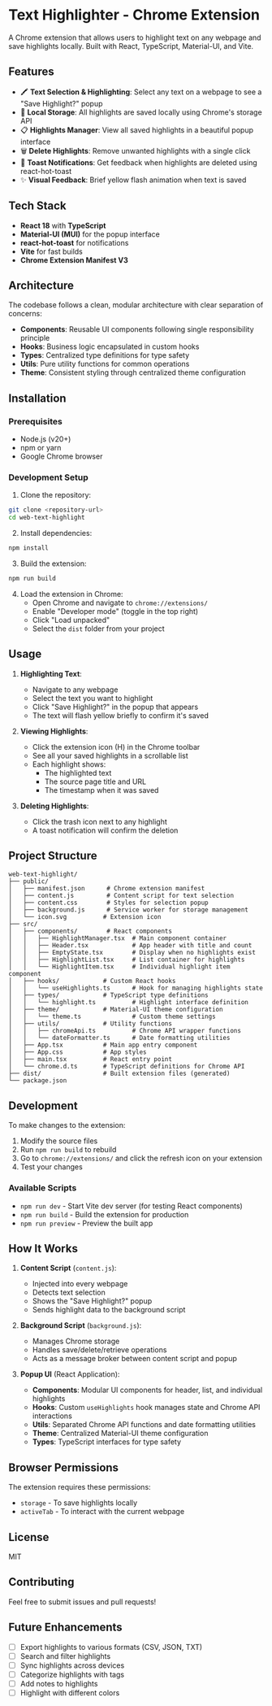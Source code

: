 # Text Highlighter - Chrome Extension

A Chrome extension that allows users to highlight text on any webpage and save highlights locally. Built with React, TypeScript, Material-UI, and Vite.

## Features

- 🖍️ **Text Selection & Highlighting**: Select any text on a webpage to see a "Save Highlight?" popup
- 💾 **Local Storage**: All highlights are saved locally using Chrome's storage API
- 📋 **Highlights Manager**: View all saved highlights in a beautiful popup interface
- 🗑️ **Delete Highlights**: Remove unwanted highlights with a single click
- 🔔 **Toast Notifications**: Get feedback when highlights are deleted using react-hot-toast
- ✨ **Visual Feedback**: Brief yellow flash animation when text is saved

## Tech Stack

- **React 18** with **TypeScript**
- **Material-UI (MUI)** for the popup interface
- **react-hot-toast** for notifications
- **Vite** for fast builds
- **Chrome Extension Manifest V3**

## Architecture

The codebase follows a clean, modular architecture with clear separation of concerns:

- **Components**: Reusable UI components following single responsibility principle
- **Hooks**: Business logic encapsulated in custom hooks
- **Types**: Centralized type definitions for type safety
- **Utils**: Pure utility functions for common operations
- **Theme**: Consistent styling through centralized theme configuration

## Installation

### Prerequisites
- Node.js (v20+)
- npm or yarn
- Google Chrome browser

### Development Setup

1. Clone the repository:
```bash
git clone <repository-url>
cd web-text-highlight
```

2. Install dependencies:
```bash
npm install
```

3. Build the extension:
```bash
npm run build
```

4. Load the extension in Chrome:
   - Open Chrome and navigate to `chrome://extensions/`
   - Enable "Developer mode" (toggle in the top right)
   - Click "Load unpacked"
   - Select the `dist` folder from your project

## Usage

1. **Highlighting Text**:
   - Navigate to any webpage
   - Select the text you want to highlight
   - Click "Save Highlight?" in the popup that appears
   - The text will flash yellow briefly to confirm it's saved

2. **Viewing Highlights**:
   - Click the extension icon (H) in the Chrome toolbar
   - See all your saved highlights in a scrollable list
   - Each highlight shows:
     - The highlighted text
     - The source page title and URL
     - The timestamp when it was saved

3. **Deleting Highlights**:
   - Click the trash icon next to any highlight
   - A toast notification will confirm the deletion

## Project Structure

```
web-text-highlight/
├── public/
│   ├── manifest.json      # Chrome extension manifest
│   ├── content.js         # Content script for text selection
│   ├── content.css        # Styles for selection popup
│   ├── background.js      # Service worker for storage management
│   └── icon.svg          # Extension icon
├── src/
│   ├── components/        # React components
│   │   ├── HighlightManager.tsx  # Main component container
│   │   ├── Header.tsx            # App header with title and count
│   │   ├── EmptyState.tsx        # Display when no highlights exist
│   │   ├── HighlightList.tsx     # List container for highlights
│   │   └── HighlightItem.tsx     # Individual highlight item component
│   ├── hooks/            # Custom React hooks
│   │   └── useHighlights.ts      # Hook for managing highlights state
│   ├── types/            # TypeScript type definitions
│   │   └── highlight.ts          # Highlight interface definition
│   ├── theme/            # Material-UI theme configuration
│   │   └── theme.ts              # Custom theme settings
│   ├── utils/            # Utility functions
│   │   ├── chromeApi.ts          # Chrome API wrapper functions
│   │   └── dateFormatter.ts      # Date formatting utilities
│   ├── App.tsx           # Main app entry component
│   ├── App.css           # App styles
│   ├── main.tsx          # React entry point
│   └── chrome.d.ts       # TypeScript definitions for Chrome API
├── dist/                 # Built extension files (generated)
└── package.json
```

## Development

To make changes to the extension:

1. Modify the source files
2. Run `npm run build` to rebuild
3. Go to `chrome://extensions/` and click the refresh icon on your extension
4. Test your changes

### Available Scripts

- `npm run dev` - Start Vite dev server (for testing React components)
- `npm run build` - Build the extension for production
- `npm run preview` - Preview the built app

## How It Works

1. **Content Script** (`content.js`): 
   - Injected into every webpage
   - Detects text selection
   - Shows the "Save Highlight?" popup
   - Sends highlight data to the background script

2. **Background Script** (`background.js`):
   - Manages Chrome storage
   - Handles save/delete/retrieve operations
   - Acts as a message broker between content script and popup

3. **Popup UI** (React Application):
   - **Components**: Modular UI components for header, list, and individual highlights
   - **Hooks**: Custom `useHighlights` hook manages state and Chrome API interactions
   - **Utils**: Separated Chrome API functions and date formatting utilities
   - **Theme**: Centralized Material-UI theme configuration
   - **Types**: TypeScript interfaces for type safety

## Browser Permissions

The extension requires these permissions:
- `storage` - To save highlights locally
- `activeTab` - To interact with the current webpage

## License

MIT

## Contributing

Feel free to submit issues and pull requests!

## Future Enhancements

- [ ] Export highlights to various formats (CSV, JSON, TXT)
- [ ] Search and filter highlights
- [ ] Sync highlights across devices
- [ ] Categorize highlights with tags
- [ ] Add notes to highlights
- [ ] Highlight with different colors